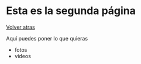 # Esta es la segunda página

[Volver atras](README.md)

Aquí puedes poner lo que quieras
- fotos
- videos
